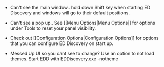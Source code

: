 * Can't see the main window.. hold down Shift key when starting ED Discovery and windows will go to their default positions.

* Can't see a pop up.. See [[Menu Options|Menu Options]] for options under Tools to reset your panel visibility.

* Check out [[Configuration Options|Configuration Options]] for options that you can configure ED Discovery on start up.

* Messed Up UI so you cant see to change?   Use an  option to not load themes.  Start EDD with EDDiscovery.exe -notheme